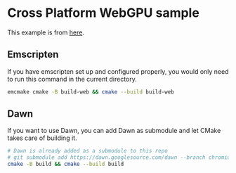 # Cross Platform WebGPU sample

This example is from [here](https://developer.chrome.com/docs/web-platform/webgpu/build-app).

## Emscripten

If you have emscripten set up and configured properly, you would only need to run this command in the current directory. 

```bash
emcmake cmake -B build-web && cmake --build build-web
```

## Dawn

If you want to use Dawn, you can add Dawn as submodule and let CMake takes care of building it.

```bash
# Dawn is already added as a submodule to this repo
# git submodule add https://dawn.googlesource.com/dawn --branch chromium/6478
cmake -B build && cmake --build build
```
